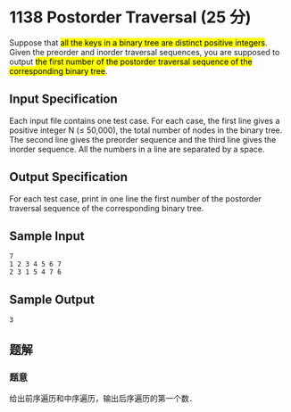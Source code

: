 # 1138 Postorder Traversal (25 分)

Suppose that <mark>all the keys in a binary tree are distinct positive integers</mark>. Given the preorder and inorder traversal sequences, you are supposed to output <mark>the first number of the postorder traversal sequence of the corresponding binary tree</mark>.

## Input Specification

Each input file contains one test case. For each case, the first line gives a positive integer N ($\le$ 50,000), the total number of nodes in the binary tree. The second line gives the preorder sequence and the third line gives the inorder sequence. All the numbers in a line are separated by a space.

## Output Specification

For each test case, print in one line the first number of the postorder traversal sequence of the corresponding binary tree.

## Sample Input

    7
    1 2 3 4 5 6 7
    2 3 1 5 4 7 6

## Sample Output

    3

## 题解

### 题意

给出前序遍历和中序遍历，输出后序遍历的第一个数．

